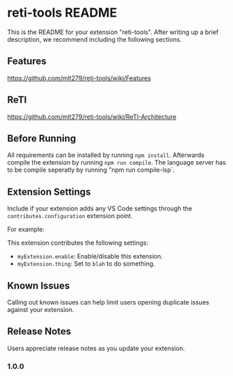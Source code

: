 # reti-tools README

This is the README for your extension "reti-tools". After writing up a brief description, we recommend including the following sections.
## Features
https://github.com/mlt279/reti-tools/wiki/Features

## ReTI

https://github.com/mlt279/reti-tools/wiki/ReTI-Architecture

## Before Running

All requirements can be installed by running `npm install`.
Afterwards compile the extension by running `npm run compile`.
The language server has to be compile seperatly by running "npm run compile-lsp`.

## Extension Settings

Include if your extension adds any VS Code settings through the `contributes.configuration` extension point.

For example:

This extension contributes the following settings:

* `myExtension.enable`: Enable/disable this extension.
* `myExtension.thing`: Set to `blah` to do something.

## Known Issues

Calling out known issues can help limit users opening duplicate issues against your extension.

## Release Notes

Users appreciate release notes as you update your extension.

### 1.0.0
